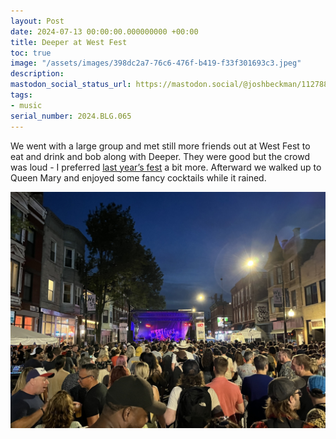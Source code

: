 ```yaml
---
layout: Post
date: 2024-07-13 00:00:00.000000000 +00:00
title: Deeper at West Fest
toc: true
image: "/assets/images/398dc2a7-76c6-476f-b419-f33f301693c3.jpeg"
description:
mastodon_social_status_url: https://mastodon.social/@joshbeckman/112788933074865505
tags:
- music
serial_number: 2024.BLG.065
---
```

We went with a large group and met still more friends out at West Fest to eat and drink and bob along with Deeper. They were good but the crowd was loud - I preferred [last year’s fest](https://www.joshbeckman.org/blog/attending/grapetooth-at-west-fest) a bit more. Afterward we walked up to Queen Mary and enjoyed some fancy cocktails while it rained. 

![IMG_3294](/assets/images/398dc2a7-76c6-476f-b419-f33f301693c3.jpeg)


